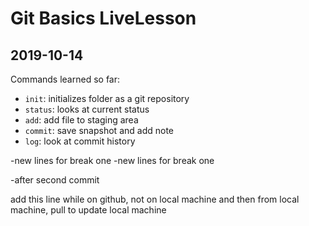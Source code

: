 # Git Basics LiveLesson

## 2019-10-14

Commands learned so far:

- `init`: initializes folder as a git repository
- `status`: looks at current status
- `add`: add file to staging area
- `commit`: save snapshot and add note
- `log`: look at commit history

-new lines for break one
-new lines for break one

-after second commit

add this line while on github, not on local machine
and then from local machine, pull to update local machine

